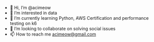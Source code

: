 - 👋 Hi, I’m @acimeow
- 👀 I’m interested in data
- 🌱 I’m currently learning Python, AWS Certification and performance testing on k6
- 💞️ I’m looking to collaborate on solving social issues
- 📫 How to reach me acimeow@gmail.com

<!---
acimeow/acimeow is a ✨ special ✨ repository because its `README.md` (this file) appears on your GitHub profile.
You can click the Preview link to take a look at your changes.
--->
